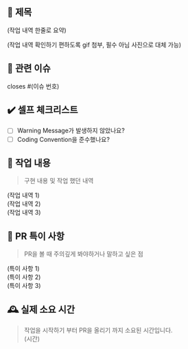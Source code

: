 ## 📑 제목

(작업 내역 한줄로 요약)

(작업 내역 확인하기 편하도록 gif 첨부, 필수 아님 사진으로 대체 가능)

## 📎 관련 이슈

closes #(이슈 번호)

## ✔️ 셀프 체크리스트

- [ ] Warning Message가 발생하지 않았나요?
- [ ] Coding Convention을 준수했나요?

## 💬 작업 내용

> 구현 내용 및 작업 했던 내역

(작업 내역 1)  
 (작업 내역 2)  
 (작업 내역 3)

## 🚧 PR 특이 사항

> PR을 볼 때 주의깊게 봐야하거나 말하고 싶은 점

(특이 사항 1)  
(특이 사항 2)  
(특이 사항 3)

## 🕰 실제 소요 시간

> 작업을 시작하기 부터 PR을 올리기 까지 소요된 시간입니다.  
> (시간)
